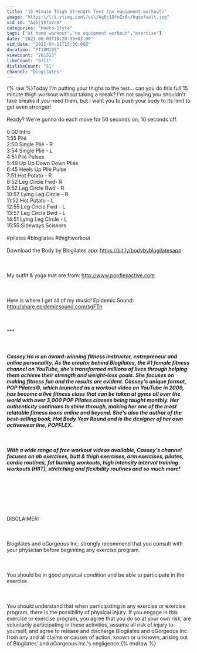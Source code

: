 ```yaml
---
title: "15 Minute Thigh Strength Test (no equipment workout)"
image: "https:\/\/i.ytimg.com\/vi\/Aq6j19fmZrA\/hqdefault.jpg"
vid_id: "Aq6j19fmZrA"
categories: "Howto-Style"
tags: ["at home workout","no equipment workout","exercise"]
date: "2021-06-09T10:20:39+03:00"
vid_date: "2021-04-11T15:30:00Z"
duration: "PT18M10S"
viewcount: "201523"
likeCount: "6711"
dislikeCount: "51"
channel: "blogilates"
---
```

{% raw %}Today I'm putting your thighs to the test... can you do this full 15 minute thigh workout without taking a break? I'm not saying you shouldn't take breaks if you need them, but I want you to push your body to its limit to get even stronger!<br /><br />Ready? We're gonna do each move for 50 seconds on, 10 seconds off.<br /><br />0:00 Intro<br />1:55 Plié<br />2:50 Single Plié - R<br />3:54 Single Plié - L<br />4:51 Plié Pulses<br />5:49 Up Up Down Down Pliés<br />6:45 Heels Up Plié Pulse<br />7:51 Hot Potato - R<br />8:52 Leg Circle Fwd- R<br />9:52 Leg Circle Bwd - R<br />10:57 Lying Leg Circle - R<br />11:52 Hot Potato - L<br />12:55 Leg Circle Fwd - L<br />13:57 Leg Circle Bwd - L<br />14:51 Lying Leg Circle - L<br />15:55 Sideways Scissors<br /><br />#pilates #blogilates #thighworkout<br /><br />Download the Body by Blogilates app:  <a rel="nofollow" target="blank" href="https://bit.ly/bodybyblogilatesapp">https://bit.ly/bodybyblogilatesapp</a><br /><br /><br /><br />My outfit &amp; yoga mat are from: <a rel="nofollow" target="blank" href="http://www.popflexactive.com">http://www.popflexactive.com</a><br /><br /><br /><br />Here is where I get all of my music! Epidemic Sound: <a rel="nofollow" target="blank" href="http://share.epidemicsound.com/sgFTn">http://share.epidemicsound.com/sgFTn</a><br /><br /><br /><br />******<br /><br /><br /><br />Cassey Ho is an award-winning fitness instructor, entrepreneur and online personality. As the creator behind Blogilates, the #1 female fitness channel on YouTube, she’s transformed millions of lives through helping them achieve their strength and weight-loss goals. She focuses on making fitness fun and the results are evident. Cassey's unique format, POP Pilates©, which launched as a workout video on YouTube in 2009, has become a live fitness class that can be taken at gyms all over the world with over 3,000 POP Pilates classes being taught monthly. Her authenticity continues to shine through, making her one of the most relatable fitness icons online and beyond. She's also the author of the best-selling book, Hot Body Year Round and is the designer of her own activewear line, POPFLEX.<br /><br /><br /><br />With a wide range of free workout videos available, Cassey's channel focuses on ab exercises, butt &amp; thigh exercises, arm exercises, pilates, cardio routines, fat burning workouts, high intensity interval training workouts (HIIT), stretching and flexibility routines and so much more!<br /><br /><br /><br /><br /><br />***<br /><br />DISCLAIMER:<br /><br /><br /><br />Blogilates and oGorgeous Inc. strongly recommend that you consult with your physician before beginning any exercise program.<br /><br /><br /><br />You should be in good physical condition and be able to participate in the exercise.<br /><br /><br /><br />You should understand that when participating in any exercise or exercise program, there is the possibility of physical injury. If you engage in this exercise or exercise program, you agree that you do so at your own risk, are voluntarily participating in these activities, assume all risk of injury to yourself, and agree to release and discharge Blogilates and oGorgeous Inc. from any and all claims or causes of action, known or unknown, arising out of Blogilates' and oGorgeous Inc.'s negligence.{% endraw %}
